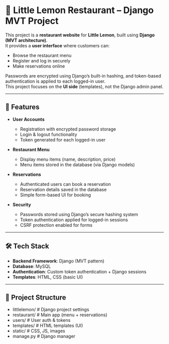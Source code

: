 # 🍋 Little Lemon Restaurant – Django MVT Project

This project is a **restaurant website** for **Little Lemon**, built using **Django (MVT architecture)**.  
It provides a **user interface** where customers can:  
- Browse the restaurant menu  
- Register and log in securely  
- Make reservations online  

Passwords are encrypted using Django’s built-in hashing, and token-based authentication is applied to each logged-in user.  
This project focuses on the **UI side** (templates), not the Django admin panel.

---

## 🚀 Features
- **User Accounts**
  - Registration with encrypted password storage
  - Login & logout functionality
  - Token generated for each logged-in user

- **Restaurant Menu**
  - Display menu items (name, description, price)
  - Menu items stored in the database (via Django models)

- **Reservations**
  - Authenticated users can book a reservation
  - Reservation details saved in the database
  - Simple form-based UI for booking

- **Security**
  - Passwords stored using Django’s secure hashing system
  - Token authentication applied for logged-in sessions
  - CSRF protection enabled for forms

---

## 🛠️ Tech Stack
- **Backend Framework**: Django (MVT pattern)  
- **Database**: MySQL    
- **Authentication**: Custom token authentication + Django sessions  
- **Templates**: HTML, CSS (basic UI)  

---

## 📂 Project Structure
- littlelemon/ # Django project settings
- restaurant/ # Main app (menu + reservations)
- users/ # User auth & tokens
- templates/ # HTML templates (UI)
- static/ # CSS, JS, images
- manage.py # Django manager


